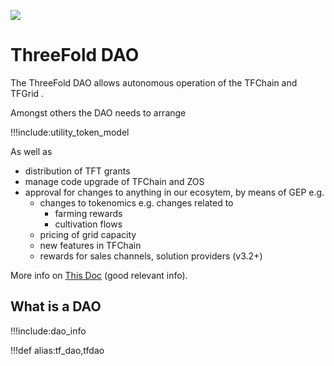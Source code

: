 ![](img/dao_whatis_.jpg)

# ThreeFold DAO

The ThreeFold DAO allows autonomous operation of the TFChain and TFGrid .

Amongst others the DAO needs to arrange

!!!include:utility_token_model

As well as

- distribution of TFT grants
- manage code upgrade of TFChain and ZOS
- approval for changes to anything in our ecosytem, by means of GEP e.g.
  - changes to tokenomics e.g. changes related to
    - farming rewards
    - cultivation flows
  - pricing of grid capacity
  - new features in TFChain
  - rewards for sales channels, solution providers (v3.2+)

More info on [This Doc](dao_executors_validators) (good relevant info).

## What is a DAO 

!!!include:dao_info


!!!def alias:tf_dao,tfdao

